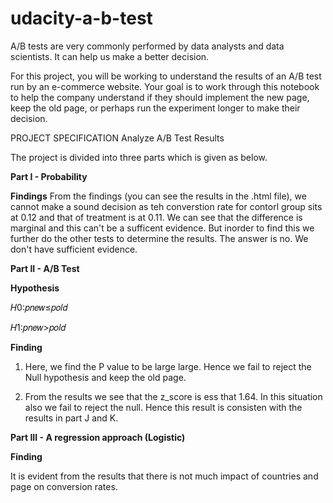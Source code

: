 # udacity-a-b-test
A/B tests are very commonly performed by data analysts and data scientists. It can help us make a better decision.

For this project, you will be working to understand the results of an A/B test run by an e-commerce website. Your goal is to work through this notebook to help the company understand if they should implement the new page, keep the old page, or perhaps run the experiment longer to make their decision.

PROJECT SPECIFICATION Analyze A/B Test Results

The project is divided into three parts which is given as below. 

**Part I - Probability**

**Findings** From the findings (you can see the results in the .html file), we cannot make a sound decision as teh converstion rate for contorl group sits at 0.12 and that of treatment is at 0.11. We can see that the difference is marginal and this can't be a sufficent evidence. But inorder to find this we further do the other tests to determine the results. The answer is no. We don't have sufficient evidence.

**Part II - A/B Test**

**Hypothesis**

𝐻0:𝑝𝑛𝑒𝑤≤𝑝𝑜𝑙𝑑
 
𝐻1:𝑝𝑛𝑒𝑤>𝑝𝑜𝑙𝑑

**Finding**

1) Here, we find the P value to be large large. Hence we fail to reject the Null hypothesis and keep the old page.

2) From the results we see that the z_score is ess that 1.64. In this situation also we fail to reject the null. Hence this result    is consisten with the results in part J and K.

**Part III - A regression approach (Logistic)**


**Finding**

It is evident from the results that there is not much impact of countries and page on conversion rates.
